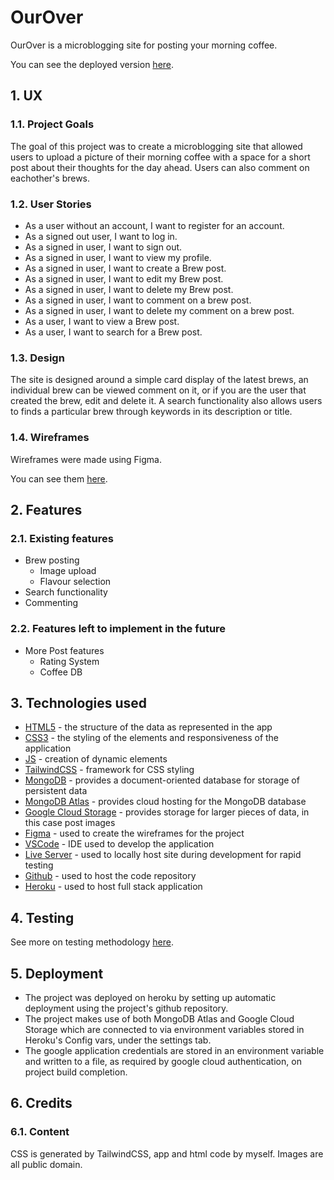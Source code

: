 # OurOver

OurOver is a microblogging site for posting your morning coffee.

You can see the deployed version [here](http://our-over.herokuapp.com/).

## 1. UX

### 1.1. Project Goals

The goal of this project was to create a microblogging site that allowed users to upload a picture of their morning coffee with a space for a short post about their thoughts for the day ahead. Users can also comment on eachother's brews.

### 1.2. User Stories

- As a user without an account, I want to register for an account.
- As a signed out user, I want to log in.
- As a signed in user, I want to sign out.
- As a signed in user, I want to view my profile.
- As a signed in user, I want to create a Brew post.
- As a signed in user, I want to edit my Brew post.
- As a signed in user, I want to delete my Brew post.
- As a signed in user, I want to comment on a brew post.
- As a signed in user, I want to delete my comment on a brew post.
- As a user, I want to view a Brew post.
- As a user, I want to search for a Brew post.

### 1.3. Design

The site is designed around a simple card display of the latest brews, an individual brew can be viewed comment on it, or if you are the user that created the brew, edit and delete it. A search functionality also allows users to finds a particular brew through keywords in its description or title.

### 1.4. Wireframes

Wireframes were made using Figma.

You can see them [here](readme-images/wireframes/).

## 2. Features

### 2.1. Existing features

- Brew posting
  - Image upload
  - Flavour selection
- Search functionality
- Commenting

### 2.2. Features left to implement in the future

- More Post features
  - Rating System
  - Coffee DB

## 3. Technologies used

- [HTML5](https://en.wikipedia.org/wiki/HTML) - the structure of the data as represented in the app
- [CSS3](https://en.wikipedia.org/wiki/CSS) - the styling of the elements and responsiveness of the application
- [JS](https://en.wikipedia.org/wiki/JavaScript) - creation of dynamic elements
- [TailwindCSS](https://tailwindcss.com/) - framework for CSS styling
- [MongoDB](https://www.mongodb.com/) - provides a document-oriented database for storage of persistent data
- [MongoDB Atlas](https://www.mongodb.com/atlas/database) - provides cloud hosting for the MongoDB database
- [Google Cloud Storage](https://cloud.google.com/storage) - provides storage for larger pieces of data, in this case post images
- [Figma](https://www.figma.com/) - used to create the wireframes for the project
- [VSCode](https://code.visualstudio.com/) - IDE used to develop the application
- [Live Server](https://marketplace.visualstudio.com/items?itemName=ritwickdey.LiveServer) - used to locally host site during development for rapid testing
- [Github](https://github.com/) - used to host the code repository
- [Heroku](https://en.wikipedia.org/wiki/Heroku) - used to host full stack application

## 4. Testing

See more on testing methodology [here](TESTING.md).

## 5. Deployment

- The project was deployed on heroku by setting up automatic deployment using the project's github repository.
- The project makes use of both MongoDB Atlas and Google Cloud Storage which are connected to via environment variables stored in Heroku's Config vars, under the settings tab.
- The google application credentials are stored in an environment variable and written to a file, as required by google cloud authentication, on project build completion.

## 6. Credits

### 6.1. Content

CSS is generated by TailwindCSS, app and html code by myself. Images are all public domain.
